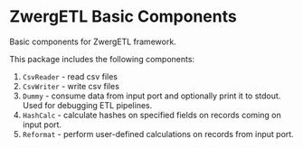 ZwergETL Basic Components
==========================

Basic components for ZwergETL framework.

This package includes the following components:

1. `CsvReader` - read csv files
2. `CsvWriter` - write csv files
3. `Dummy` - consume data from input port and optionally print it to stdout. Used for debugging ETL pipelines.
4. `HashCalc` - calculate hashes on specified fields on records coming on input port.
5. `Reformat` - perform user-defined calculations on records from input port.
